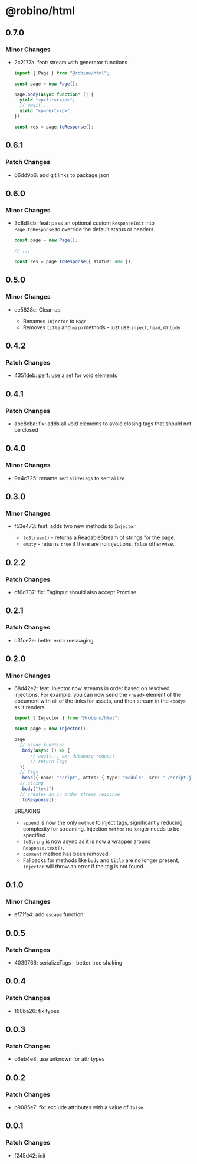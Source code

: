 # @robino/html

## 0.7.0

### Minor Changes

- 2c2177a: feat: stream with generator functions

  ```ts
  import { Page } from "@robino/html";

  const page = new Page();

  page.body(async function* () {
  	yield "<p>first</p>";
  	// await...
  	yield "<p>next</p>";
  });

  const res = page.toResponse();
  ```

## 0.6.1

### Patch Changes

- 66dd9b6: add git links to package.json

## 0.6.0

### Minor Changes

- 3c8d8cb: feat: pass an optional custom `ResponseInit` into `Page.toResponse` to override the default status or headers.

  ```ts
  const page = new Page();

  // ...

  const res = page.toResponse({ status: 404 });
  ```

## 0.5.0

### Minor Changes

- ee5828c: Clean up

  - Renames `Injector` to `Page`
  - Removes `title` and `main` methods - just use `inject`, `head`, or `body`

## 0.4.2

### Patch Changes

- 4351deb: perf: use a set for void elements

## 0.4.1

### Patch Changes

- abc8cba: fix: adds all void elements to avoid closing tags that should not be closed

## 0.4.0

### Minor Changes

- 9e4c725: rename `serializeTags` to `serialize`

## 0.3.0

### Minor Changes

- f53e473: feat: adds two new methods to `Injector`

  - `toStream()` - returns a ReadableStream of strings for the page.
  - `empty` - returns `true` if there are no injections, `false` otherwise.

## 0.2.2

### Patch Changes

- df6d737: fix: TagInput should also accept Promise<Tags>

## 0.2.1

### Patch Changes

- c31ce2e: better error messaging

## 0.2.0

### Minor Changes

- 68d42e2: feat: Injector now streams in order based on resolved injections. For example, you can now send the `<head>` element of the document with all of the links for assets, and then stream in the `<body>` as it renders.

  ```ts
  import { Injector } from "@robino/html";

  const page = new Injector();

  page
  	// async function
  	.body(async () => {
  		// await... ex: database request
  		// return Tags
  	})
  	// Tags
  	.head({ name: "script", attrs: { type: "module", src: "./script.js" } })
  	// string
  	.body("text")
  	// creates an in order stream response
  	.toResponse();
  ```

  BREAKING

  - `append` is now the only `method` to inject tags, significantly reducing complexity for streaming. Injection `method` no longer needs to be specified.
  - `toString` is now async as it is now a wrapper around `Response.text()`.
  - `comment` method has been removed.
  - Fallbacks for methods like `body` and `title` are no longer present, `Injector` will throw an error if the tag is not found.

## 0.1.0

### Minor Changes

- ef71fa4: add `escape` function

## 0.0.5

### Patch Changes

- 4039766: serializeTags - better tree shaking

## 0.0.4

### Patch Changes

- 168ba26: fix types

## 0.0.3

### Patch Changes

- c6eb4e8: use unknown for attr types

## 0.0.2

### Patch Changes

- b9085e7: fix: exclude attributes with a value of `false`

## 0.0.1

### Patch Changes

- f245d42: init
